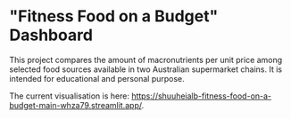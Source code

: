 # "Fitness Food on a Budget" Dashboard

This project compares the amount of macronutrients per unit price among selected food sources available in two Australian supermarket chains. It is intended for educational and personal purpose.

The current visualisation is here: https://shuuheialb-fitness-food-on-a-budget-main-whza79.streamlit.app/.
